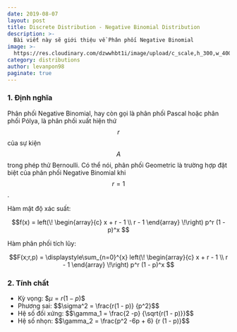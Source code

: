 ```yaml
---
date: 2019-08-07
layout: post
title: Discrete Distribution - Negative Binomial Distribution
description: >-
  Bài viết này sẽ giới thiệu về Phân phối Negative Binomial
image: >-
  https://res.cloudinary.com/dzwwhbt1i/image/upload/c_scale,h_300,w_400/v1569262338/poisson_kecvc9.png
category: distributions
author: levanpon98
paginate: true
---
```


### 1. Định nghĩa

Phân phối Negative Binomial, hay còn gọi là phân phối Pascal hoặc phân phối Pólya, là phân phối xuất hiện thứ $$r$$ của sự kiện $$A$$ trong phép thử Bernoulli. Có thể nói, phân phối Geometric là trường hợp đặt biệt của phân phối Negative Binomial khi $$r = 1$$. 

Hàm mật độ xác suất: 

$$f(x) = left(\!
    \begin{array}{c}
      x + r - 1 \\
      r - 1
    \end{array}
  \!\right) p^r (1 - p)^x $$

Hàm phân phối tích lũy:

$$F(x;r,p) = \displaystyle\sum_{n=0}^{x} left(\!
    \begin{array}{c}
      x + r - 1 \\
      r - 1
    \end{array}
  \!\right) p^r (1 - p)^x $$

### 2. Tính chất

- Kỳ vọng: \$$\mu = r(1 - p)$$
- Phương sai: \$$\sigma^2 = \frac{r(1 - p)} {p^2}$$
- Hệ số đối xứng: \$$\gamma_1 = \frac{2 -p} {\sqrt{r(1 - p)}}$$
- Hệ số nhọn: \$$\gamma_2 = \frac{p^2 -6p + 6} {r (1 - p)}$$